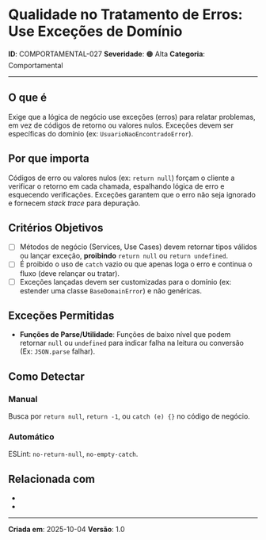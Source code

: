# Qualidade no Tratamento de Erros: Use Exceções de Domínio

**ID**: COMPORTAMENTAL-027
**Severidade**: 🟠 Alta
**Categoria**: Comportamental

---

## O que é

Exige que a lógica de negócio use exceções (erros) para relatar problemas, em vez de códigos de retorno ou valores nulos. Exceções devem ser específicas do domínio (ex: `UsuarioNaoEncontradoError`).

## Por que importa

Códigos de erro ou valores nulos (ex: `return null`) forçam o cliente a verificar o retorno em cada chamada, espalhando lógica de erro e esquecendo verificações. Exceções garantem que o erro não seja ignorado e fornecem *stack trace* para depuração.

## Critérios Objetivos

- [ ] Métodos de negócio (Services, Use Cases) devem retornar tipos válidos ou lançar exceção, **proibindo** `return null` ou `return undefined`.
- [ ] É proibido o uso de `catch` vazio ou que apenas loga o erro e continua o fluxo (deve relançar ou tratar).
- [ ] Exceções lançadas devem ser customizadas para o domínio (ex: estender uma classe `BaseDomainError`) e não genéricas.

## Exceções Permitidas

- **Funções de Parse/Utilidade**: Funções de baixo nível que podem retornar `null` ou `undefined` para indicar falha na leitura ou conversão (Ex: `JSON.parse` falhar).

## Como Detectar

### Manual
Busca por `return null`, `return -1`, ou `catch (e) {}` no código de negócio.

### Automático
ESLint: `no-return-null`, `no-empty-catch`.

## Relacionada com

- [COMPORTAMENTAL-002]: complementa (Proibição da Cláusula ELSE)
- [ESTRUTURAL-022]: reforça (Simplicidade no tratamento do fluxo)

---

**Criada em**: 2025-10-04
**Versão**: 1.0
